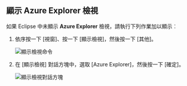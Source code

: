 ## <a name="display-the-azure-explorer-view"></a>顯示 Azure Explorer 檢視

如果 Eclipse 中未顯示 **Azure Explorer** 檢視，請執行下列作業加以顯示︰

1. 依序按一下 [視窗]、按一下 [顯示檢視]，然後按一下 [其他]。

   ![顯示檢視命令](../media/azure-toolkit-for-eclipse-show-azure-explorer/show-az-exp-01.png)

2. 在 [顯示檢視] 對話方塊中，選取 [Azure Explorer]，然後按一下 [確定]。

   ![顯示檢視對話方塊](../media/azure-toolkit-for-eclipse-show-azure-explorer/show-az-exp-02.png)

